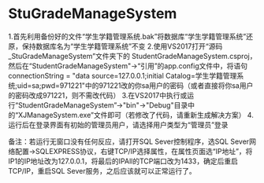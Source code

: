 # StuGradeManageSystem
1.首先利用备份好的文件“学生学籍管理系统.bak”将数据库“学生学籍管理系统”还原，保持数据库名为“学生学籍管理系统”不变
2.使用VS2017打开“源码_StuGradeManageSystem”文件夹下的 StudentGradeManageSystem.csproj，然后在“StudentGradeManageSystem"->“引用”的app.config文件中，将语句connectionString = "data source=127.0.0.1;initial Catalog=学生学籍管理系统;uid=sa;pwd=971221"中的971221改的你sa用户的密码（或者直接将你sa用户的密码改成971221，则不需改代码）
3.在VS2017中执行或运行“StudentGradeManageSystem”->"bin"->"Debug"目录中的“XJManageSystem.exe”文件即可（若修改了代码，请重新生成解决方案）
4. 运行后在登录界面有初始的管理员用户，请选择用户类型为“管理员”登录

备注：若运行无窗口没有任何反应，请打开SQL Sever控制程序，选SQL Sever网络配置->SQLEXPRESS协议，右键TCP/IP选择属性，在属性页面选“IP地址”，将IP1的IP地址改为127.0.0.1，将最后的IPAll的TCP端口改为1433，确定后重启TCP/IP，重启SQL Sever服务，之后应该就可以正常运行了。
